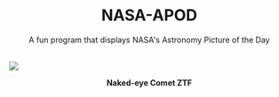 <div align="center">
  <h1>
    NASA-APOD
  </h1>
</div>
  
<div align="center">
  A fun program that displays NASA's Astronomy Picture of the Day
</div>

<br>

![](https://apod.nasa.gov/apod/image/2301/ZTF_salamanca.jpg)

<p align = "center">
  <b>Naked-eye Comet ZTF</b>
</p>
